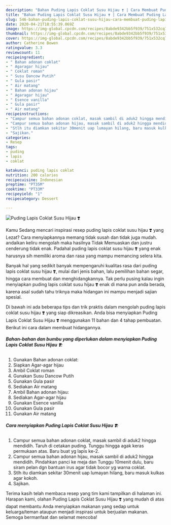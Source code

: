 ```yaml
---
description: "Bahan Puding Lapis Coklat Susu Hijau ❣️ | Cara Membuat Puding Lapis Coklat Susu Hijau ❣️ Yang Bisa Manjain Lidah"
title: "Bahan Puding Lapis Coklat Susu Hijau ❣️ | Cara Membuat Puding Lapis Coklat Susu Hijau ❣️ Yang Bisa Manjain Lidah"
slug: 546-bahan-puding-lapis-coklat-susu-hijau-cara-membuat-puding-lapis-coklat-susu-hijau-yang-bisa-manjain-lidah
date: 2020-04-21T18:55:39.069Z
image: https://img-global.cpcdn.com/recipes/8abde9342bb5f939/751x532cq70/puding-lapis-coklat-susu-hijau-❣️-foto-resep-utama.jpg
thumbnail: https://img-global.cpcdn.com/recipes/8abde9342bb5f939/751x532cq70/puding-lapis-coklat-susu-hijau-❣️-foto-resep-utama.jpg
cover: https://img-global.cpcdn.com/recipes/8abde9342bb5f939/751x532cq70/puding-lapis-coklat-susu-hijau-❣️-foto-resep-utama.jpg
author: Catherine Bowen
ratingvalue: 3.3
reviewcount: 11
recipeingredient:
- " Bahan adonan coklat"
- " Agaragar hijau"
- " Coklat roman"
- " Susu Dancow Putih"
- " Gula pasir"
- " Air matang"
- " Bahan adonan hijau"
- " Agaragar hijau"
- " Esence vanilla"
- " Gula pasir"
- " Air matang"
recipeinstructions:
- "Campur semua bahan adonan coklat, masak sambil di aduk2 hingga mendidih. Taruh di cetakan puding. Tunggu hingga agak keras permukaan atas. Baru buat yg lapis ke-2."
- "Campur semua bahan adonan hijau, masak sambil di aduk2 hingga mendidih. Pindahkan panci ke meja dan Tunggu 10menit dulu, baru siram pelan dgn bantuan irus agar tidak bocor yg warna coklat."
- "Stlh itu diamkan sekitar 30menit uap lumayan hilang, baru masuk kulkas agar kokoh."
- "Sajikan."
categories:
- Resep
tags:
- puding
- lapis
- coklat

katakunci: puding lapis coklat 
nutrition: 200 calories
recipecuisine: Indonesian
preptime: "PT35M"
cooktime: "PT33M"
recipeyield: "1"
recipecategory: Dessert

---
```



![Puding Lapis Coklat Susu Hijau ❣️](https://img-global.cpcdn.com/recipes/8abde9342bb5f939/751x532cq70/puding-lapis-coklat-susu-hijau-❣️-foto-resep-utama.jpg)

Kamu Sedang mencari inspirasi resep puding lapis coklat susu hijau ❣️ yang Lezat? Cara menyiapkannya memang tidak susah dan tidak juga mudah. andaikan keliru mengolah maka hasilnya Tidak Memuaskan dan justru cenderung tidak enak. Padahal puding lapis coklat susu hijau ❣️ yang enak harusnya sih memiliki aroma dan rasa yang mampu memancing selera kita.

Banyak hal yang sedikit banyak mempengaruhi kualitas rasa dari puding lapis coklat susu hijau ❣️, mulai dari jenis bahan, lalu pemilihan bahan segar, hingga cara membuat dan menghidangkannya. Tak perlu pusing kalau ingin menyiapkan puding lapis coklat susu hijau ❣️ enak di mana pun anda berada, karena asal sudah tahu triknya maka hidangan ini mampu menjadi sajian spesial.




Di bawah ini ada beberapa tips dan trik praktis dalam mengolah puding lapis coklat susu hijau ❣️ yang siap dikreasikan. Anda bisa menyiapkan Puding Lapis Coklat Susu Hijau ❣️ menggunakan 11 bahan dan 4 tahap pembuatan. Berikut ini cara dalam membuat hidangannya.

<!--inarticleads1-->

##### Bahan-bahan dan bumbu yang diperlukan dalam menyiapkan Puding Lapis Coklat Susu Hijau ❣️:

1. Gunakan  Bahan adonan coklat:
1. Siapkan  Agar-agar hijau
1. Ambil  Coklat roman
1. Gunakan  Susu Dancow Putih
1. Gunakan  Gula pasir
1. Sediakan  Air matang
1. Ambil  Bahan adonan hijau:
1. Sediakan  Agar-agar hijau
1. Gunakan  Esence vanilla
1. Gunakan  Gula pasir
1. Gunakan  Air matang




<!--inarticleads2-->

##### Cara menyiapkan Puding Lapis Coklat Susu Hijau ❣️:

1. Campur semua bahan adonan coklat, masak sambil di aduk2 hingga mendidih. Taruh di cetakan puding. Tunggu hingga agak keras permukaan atas. Baru buat yg lapis ke-2.
1. Campur semua bahan adonan hijau, masak sambil di aduk2 hingga mendidih. Pindahkan panci ke meja dan Tunggu 10menit dulu, baru siram pelan dgn bantuan irus agar tidak bocor yg warna coklat.
1. Stlh itu diamkan sekitar 30menit uap lumayan hilang, baru masuk kulkas agar kokoh.
1. Sajikan.




Terima kasih telah membaca resep yang tim kami tampilkan di halaman ini. Harapan kami, olahan Puding Lapis Coklat Susu Hijau ❣️ yang mudah di atas dapat membantu Anda menyiapkan makanan yang sedap untuk keluarga/teman ataupun menjadi inspirasi untuk berjualan makanan. Semoga bermanfaat dan selamat mencoba!
